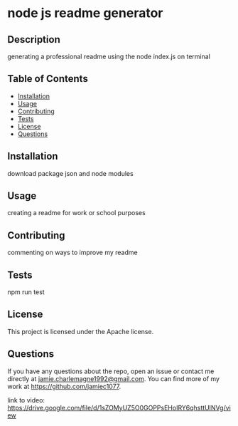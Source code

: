 
# node js readme generator

## Description

generating  a professional readme using the node index.js on terminal 

## Table of Contents

- [Installation](#installation)
- [Usage](#usage)
- [Contributing](#contributing)
- [Tests](#tests)
- [License](#license)
- [Questions](#questions)

## Installation

download package json and node modules 

## Usage

creating a readme for work or school purposes

## Contributing

commenting on ways to improve my readme

## Tests

npm run test 

## License

This project is licensed under the Apache license.

## Questions

If you have any questions about the repo, open an issue or contact me directly at jamie.charlemagne1992@gmail.com. You can find more of my work at https://github.com/jamiec1077.

link to video:   https://drive.google.com/file/d/1sZOMyUZ5O0GOPPsEHoIRY6qhsttUINVg/view